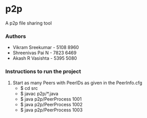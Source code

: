 # __p2p__
A p2p file sharing tool

### __Authors__
* Vikram Sreekumar - 5108 8960
* Shreenivas Pai N - 7823 6469
* Akash R Vasishta - 5395 5080

### __Instructions to run the project__
1. Start as many Peers with PeerIDs as given in the PeerInfo.cfg
    * $ cd src
    * $ javac p2p/*.java
    * $ java p2p/PeerProcess 1001
    * $ java p2p/PeerProcess 1002
    * $ java p2p/PeerProcess 1003